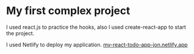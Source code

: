 # My first complex project

I used react.js to practice the hooks, also I used create-react-app to start the project.

I used Netlify to deploy my application. [my-react-todo-app-jon.netlify.app](my-react-todo-app-jon.netlify.app)

